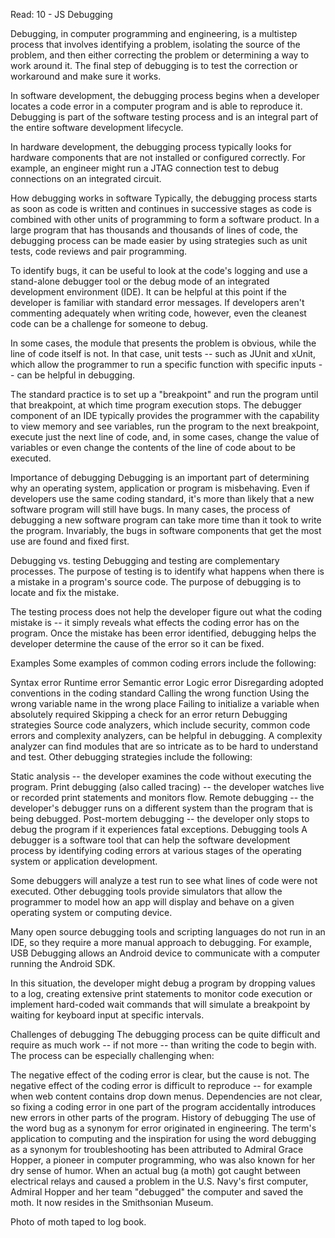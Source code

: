 Read: 10 - JS Debugging

Debugging, in computer programming and engineering, is a multistep process that involves identifying a problem, isolating the source of the problem, and then either correcting the problem or determining a way to work around it. The final step of debugging is to test the correction or workaround and make sure it works.

In software development, the debugging process begins when a developer locates a code error in a computer program and is able to reproduce it. Debugging is part of the software testing process and is an integral part of the entire software development lifecycle.

In hardware development, the debugging process typically looks for hardware components that are not installed or configured correctly. For example, an engineer might run a JTAG connection test to debug connections on an integrated circuit.

How debugging works in software
Typically, the debugging process starts as soon as code is written and continues in successive stages as code is combined with other units of programming to form a software product. In a large program that has thousands and thousands of lines of code, the debugging process can be made easier by using strategies such as unit tests, code reviews and pair programming.

To identify bugs, it can be useful to look at the code's logging and use a stand-alone debugger tool or the debug mode of an integrated development environment (IDE). It can be helpful at this point if the developer is familiar with standard error messages. If developers aren't commenting adequately when writing code, however, even the cleanest code can be a challenge for someone to debug. 

In some cases, the module that presents the problem is obvious, while the line of code itself is not. In that case, unit tests -- such as JUnit and xUnit, which allow the programmer to run a specific function with specific inputs -- can be helpful in debugging.

The standard practice is to set up a "breakpoint" and run the program until that breakpoint, at which time program execution stops. The debugger component of an IDE typically provides the programmer with the capability to view memory and see variables, run the program to the next breakpoint, execute just the next line of code, and, in some cases, change the value of variables or even change the contents of the line of code about to be executed.


Importance of debugging
Debugging is an important part of determining why an operating system, application or program is misbehaving. Even if developers use the same coding standard, it's more than likely that a new software program will still have bugs. In many cases, the process of debugging a new software program can take more time than it took to write the program. Invariably, the bugs in software components that get the most use are found and fixed first.  

Debugging vs. testing
Debugging and testing are complementary processes. The purpose of testing is to identify what happens when there is a mistake in a program's source code. The purpose of debugging is to locate and fix the mistake.

The testing process does not help the developer figure out what the coding mistake is -- it simply reveals what effects the coding error has on the program. Once the mistake has been error identified, debugging helps the developer determine the cause of the error so it can be fixed.

Examples
Some examples of common coding errors include the following:

Syntax error
Runtime error
Semantic error
Logic error
Disregarding adopted conventions in the coding standard
Calling the wrong function
Using the wrong variable name in the wrong place
Failing to initialize a variable when absolutely required
Skipping a check for an error return
Debugging strategies
Source code analyzers, which include security, common code errors and complexity analyzers, can be helpful in debugging. A complexity analyzer can find modules that are so intricate as to be hard to understand and test. Other debugging strategies include the following:

Static analysis -- the developer examines the code without executing the program.
Print debugging (also called tracing) -- the developer watches live or recorded print statements and monitors flow.
Remote debugging -- the developer's debugger runs on a different system than the program that is being debugged.
Post-mortem debugging -- the developer only stops to debug the program if it experiences fatal exceptions.
Debugging tools
A debugger is a software tool that can help the software development process by identifying coding errors at various stages of the operating system or application development. 

Some debuggers will analyze a test run to see what lines of code were not executed. Other debugging tools provide simulators that allow the programmer to model how an app will display and behave on a given operating system or computing device.

Many open source debugging tools and scripting languages do not run in an IDE, so they require a more manual approach to debugging. For example, USB Debugging allows an Android device to communicate with a computer running the Android SDK.

In this situation, the developer might debug a program by dropping values to a log, creating extensive print statements to monitor code execution or implement hard-coded wait commands that will simulate a breakpoint by waiting for keyboard input at specific intervals.

Challenges of debugging
The debugging process can be quite difficult and require as much work -- if not more -- than writing the code to begin with. The process can be especially challenging when:

The negative effect of the coding error is clear, but the cause is not.
The negative effect of the coding error is difficult to reproduce -- for example when web content contains drop down menus. 
Dependencies are not clear, so fixing a coding error in one part of the program accidentally introduces new errors in other parts of the program.
History of debugging
The use of the word bug as a synonym for error originated in engineering. The term's application to computing and the inspiration for using the word debugging as a synonym for troubleshooting has been attributed to Admiral Grace Hopper, a pioneer in computer programming, who was also known for her dry sense of humor. When an actual bug (a moth) got caught between electrical relays and caused a problem in the U.S. Navy's first computer, Admiral Hopper and her team "debugged" the computer and saved the moth. It now resides in the Smithsonian Museum.

Photo of moth taped to log book.
